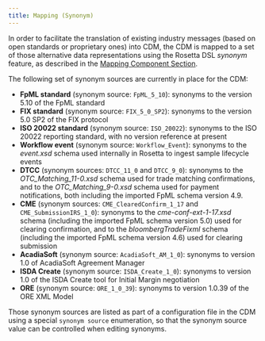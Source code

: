 ```yaml
---
title: Mapping (Synonym)
---
```


In order to facilitate the translation of existing industry messages
(based on open standards or proprietary ones) into CDM, the CDM is
mapped to a set of those alternative data representations using the
Rosetta DSL *synonym* feature, as described in the [Mapping Component
Section](https://docs.rosetta-technology.io/rosetta/rosetta-dsl/rosetta-modelling-component#mapping-component).

The following set of synonym sources are currently in place for the CDM:

-   **FpML standard** (synonym source: `FpML_5_10`): synonyms to the
    version 5.10 of the FpML standard
-   **FIX standard** (synonym source: `FIX_5_0_SP2`): synonyms to the
    version 5.0 SP2 of the FIX protocol
-   **ISO 20022 standard** (synonym source: `ISO_20022`): synonyms to
    the ISO 20022 reporting standard, with no version reference at
    present
-   **Workflow event** (synonym source: `Workflow_Event`): synonyms to
    the *event.xsd* schema used internally in Rosetta to ingest sample
    lifecycle events
-   **DTCC** (synonym sources: `DTCC_11_0` and `DTCC_9_0`): synonyms to
    the *OTC_Matching_11-0.xsd* schema used for trade matching
    confirmations, and to the *OTC_Matching_9-0.xsd* schema used for
    payment notifications, both including the imported FpML schema
    version 4.9.
-   **CME** (synonym sources: `CME_ClearedConfirm_1_17` and
    `CME_SubmissionIRS_1_0`): synonyms to the *cme-conf-ext-1-17.xsd*
    schema (including the imported FpML schema version 5.0) used for
    clearing confirmation, and to the *bloombergTradeFixml* schema
    (including the imported FpML schema version 4.6) used for clearing
    submission
-   **AcadiaSoft** (synonym source: `AcadiaSoft_AM_1_0`): synonyms to
    version 1.0 of AcadiaSoft Agreement Manager
-   **ISDA Create** (synonym source: `ISDA_Create_1_0`): synonyms to
    version 1.0 of the ISDA Create tool for Initial Margin negotiation
-   **ORE** (synonym source: `ORE_1_0_39`): synonyms to version 1.0.39
    of the ORE XML Model

Those synonym sources are listed as part of a configuration file in the
CDM using a special `synonym source` enumeration, so that the synonym
source value can be controlled when editing synonyms.
